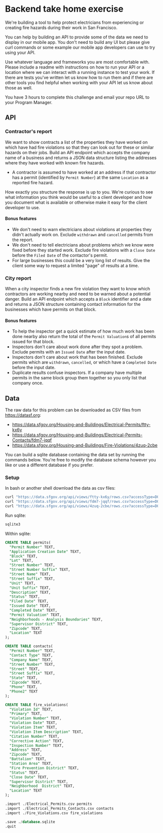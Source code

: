 # Backend take home exercise

We're building a tool to help protect electricians from experiencing or creating fire hazards during their work in San Francisco.

You can help by building an API to provide some of the data we need to display in our mobile app. You don't need to build any UI but please give curl commands or some example our mobile app developers can use to try using your API.

Use whatever language and frameworks you are most comfortable with. Please include a readme with instructions on how to run your API or a location where we can interact with a running instance to test your work. If there are tests you've written let us know how to run them and if there are other tools you find helpful when working with your API let us know about those as well.

You have 3 hours to complete this challenge and email your repo URL to your Program Manager.

## API

### Contractor's report

We want to show contracts a list of the properties they have worked on which have had fire violations so that they can look out for these or similar hazards on their jobs. Build an API endpoint which accepts the company name of a business and returns a JSON data structure listing the addresses where they have worked with known fire hazards.

- A contractor is assumed to have worked at an address if that contractor has a permit (identified by `Permit Number`) at the same `Location`  as a reported fire hazard.

How exactly you structure the response is up to you. We're curious to see what information you think would be useful to a client developer and how you document what is available or otherwise make it easy for the client developer to use.

#### Bonus features

- We don't need to warn electricians about violations at properties they didn't actually work on. Exclude `withdrawn` and `cancelled` permits from the report.
- We don't need to tell electricians about problems which we know were fixed before they started work. Exclude fire violations with a `Close Date` before the `Filed Date` of the contactor's permit.
- For large businesses this could be a very long list of results. Give the client some way to request a limited "page" of results at a time.

### City report

When a city inspector finds a new fire violation they want to know which contractors are working nearby and need to be warned about a potential danger. Build an API endpoint which accepts a `Block` identifier and a date and returns a JSON structure containing contact information for the businesses which have permits on that block.

#### Bonus features

- To help the inspector get a quick estimate of how much work has been done nearby also return the total of the `Permit Valuation`s of all permits issued for that block.
- Inspectors don't care about work done after they spot a problem. Exclude permits with an `Issued Date` after the input date.
- Inspectors don't care about work that has been finished. Exclude permits which are `withdrawn`, `cancelled`, or which have a `Completed Date` before the input date.
- Duplicate results confuse inspectors. If a company have multiple permits in the same block group them together so you only list that company once.

## Data

The raw data for this problem can be downloaded as CSV files from https://datasf.org:

- https://data.sfgov.org/Housing-and-Buildings/Electrical-Permits/ftty-kx6y
- https://data.sfgov.org/Housing-and-Buildings/Electrical-Permits-Contacts/fdm7-jqqf
- https://data.sfgov.org/Housing-and-Buildings/Fire-Violations/4zuq-2cbe

You can build a sqlite database containing the data set by running the commands below. You're free to modify the database schema however you like or use a different database if you prefer.

### Setup

In bash or another shell download the data as csv files:
```sh
curl "https://data.sfgov.org/api/views/ftty-kx6y/rows.csv?accessType=DOWNLOAD" > Electrical_Permits.csv
curl "https://data.sfgov.org/api/views/fdm7-jqqf/rows.csv?accessType=DOWNLOAD" > Electrical_Permits_Contacts.csv
curl "https://data.sfgov.org/api/views/4zuq-2cbe/rows.csv?accessType=DOWNLOAD" > Fire_Violations.csv
```

Run sqlite:
```sh
sqlite3
```

Within sqlite:
```sql
CREATE TABLE permits(
  "Permit Number" TEXT,
  "Application Creation Date" TEXT,
  "Block" TEXT,
  "Lot" TEXT,
  "Street Number" TEXT,
  "Street Number Suffix" TEXT,
  "Street Name" TEXT,
  "Street Suffix" TEXT,
  "Unit" TEXT,
  "Unit Suffix" TEXT,
  "Description" TEXT,
  "Status" TEXT,
  "Filed Date" TEXT,
  "Issued Date" TEXT,
  "Completed Date" TEXT,
  "Permit Valuation" TEXT,
  "Neighborhoods - Analysis Boundaries" TEXT,
  "Supervisor District" TEXT,
  "Zipcode" TEXT,
  "Location" TEXT
);

CREATE TABLE contacts(
  "Permit Number" TEXT,
  "Contact Type" TEXT,
  "Company Name" TEXT,
  "Street Number" TEXT,
  "Street" TEXT,
  "Street Suffix" TEXT,
  "State" TEXT,
  "Zipcode" TEXT,
  "Phone" TEXT,
  "Phone2" TEXT
);

CREATE TABLE fire_violations(
  "Violation Id" TEXT,
  "Primary" TEXT,
  "Violation Number" TEXT,
  "Violation Date" TEXT,
  "Violation Item" TEXT,
  "Violation Item Description" TEXT,
  "Citation Number" TEXT,
  "Corrective Action" TEXT,
  "Inspection Number" TEXT,
  "Address" TEXT,
  "Zipcode" TEXT,
  "Battalion" TEXT,
  "Station Area" TEXT,
  "Fire Prevention District" TEXT,
  "Status" TEXT,
  "Close Date" TEXT,
  "Supervisor District" TEXT,
  "Neighborhood  District" TEXT,
  "Location" TEXT
);

.import ./Electrical_Permits.csv permits
.import ./Electrical_Permits_Contacts.csv contacts
.import ./Fire_Violations.csv fire_violations

.save ./database.sqlite
.quit
```
